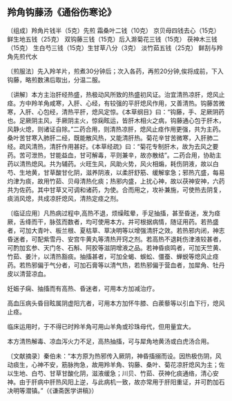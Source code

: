 ## 羚角钩藤汤《通俗伤寒论》

〔组成〕羚角片钱半（5克）先煎 霜桑叶二钱（10克） 京贝母四钱去心（15克） 鲜生地五钱（25克） 双钩藤三钱（15克）后入滁菊花三钱（15克） 茯神木三钱（15克） 生白芍三钱（15克）生甘草八分（3克） 淡竹茹五钱（25克） 鲜刮与羚角先煎代水

〔煎服法〕先入羚羊片，煎煮30分钟后；次入各药，再煎20分钟,俟将成前，下入钩藤，略煎数沸后取出，分温二服。

〔讲解〕本方主治肝经热盛，热极动风所致的热盛初风证。治宜清热凉肝，熄风止痉。方中羚羊角咸寒，入肝、心经，有较强的平肝熄风作用，又善清热。钩藤苦微寒，入肝、心包经，清热平肝，熄风定惊。《本草纲目》曰：“钩藤，手、足厥阴药也。足厥阴主风，手厥阴主火，惊痫眩运，皆肝木相火之病，钩藤通心包于肝木，风静火熄，则诸证自除。”二药合用，则清热凉肝，熄风止痉作用更强，共为主药。桑叶苦甘寒入肺肝二经，既能散风热，又能清肝热。菊花辛甘苦微寒，入肝肺二经。疏风清热，清肝作用甚好。《本草经疏》曰：“菊花专制肝木，故为去风之要药。苦可泄热，甘能益血，甘可解毒，平则兼辛，故亦散结”。二药合用，协助主药以清热熄风。共为辅药。火旺生风，风助火势，风火相煽，耗伤阴液，故以白芍、生地黄，甘草酸甘化阴，滋养阴液，以柔肝舒筋、缓解挛急；邪热亢盛，每易灼津为痰，故用竹茹、贝母清热化痰；热邪内盛，上扰心神，故以茯神安神，六药共为佐药。其中甘草又可调和诸药，为使。合而用之，攻补兼施，可使热去阴复，痰消风熄，共成凉肝熄风，清热定痉之剂。

〔临证应用〕凡热病过程中,高热不退，烦缲眩晕，手足抽搐，甚至昏迷，发为痉厥，舌绛而干，脉弦而数者，均可使用本方。并可根据病情，随证用药。若热盛者，可加大青叶、板兰根、夏枯草、草决明等以增强清肝之效。若热邪内闭，神志昏迷者，可配紫雪丹、安宫牛黄丸等清热开窍之剂。若高热不退耗伤津液较甚者，可酌加玄参、天门冬、石斛、阿胶等滋阴增液之品。若神昏痰鸣者，可加天竺黄、竹茹、姜汁，以清热豁痰。抽搐甚者，可加全蝎、蜈蚣、僵蚕、蝉蜕等熄风止痉药。若热邪偏于气分者，可加石膏等以清气热，若热邪偏于营血者，加犀角、牡丹皮以清营凉血。

妊娠子痫、抽搐而有高热、昏迷者，可用本方加减治疗。

高血压病头昏目眩属阴虚阳亢者，可用本方加怀牛膝、白蒺藜等以引血下行，熄风止痉。

临床运用时，于不得已时羚羊角可用山羊角或珍珠母代，但用量宜大。

本方清热解毒、凉血泻火力不足，高热抽搐，可与犀角地黄汤或白虎汤合用。

〔文献摘录〕秦伯未：“本方原为热邪传入厥阴，神昏搐搦而设。因热极伤阴，风动痰生，心神不安，筋脉拘急，故用羚羊角、钩藤、桑叶、菊花凉肝熄风为主；佐以生地、白芍、甘草甘酸化阴，滋液缓急；川贝、竹茹、茯神化痰通络，清心安神。由于肝病中肝热风阳上逆，与此病机一致，故亦常用于肝阳重证，并可酌加石决明等潜镇。”（《谦斋医学讲稿》）
